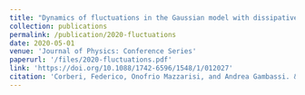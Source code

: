 ```yaml
---
title: "Dynamics of fluctuations in the Gaussian model with dissipative Langevin Dynamics"
collection: publications
permalink: /publication/2020-fluctuations
date: 2020-05-01
venue: 'Journal of Physics: Conference Series'
paperurl: '/files/2020-fluctuations.pdf'
link: 'https://doi.org/10.1088/1742-6596/1548/1/012027'
citation: 'Corberi, Federico, Onofrio Mazzarisi, and Andrea Gambassi. &quote;Dynamics of fluctuations in the Gaussian model with dissipative Langevin Dynamics.&quote; <i>Journal of Physics: Conference Series<\i>, vol. 1548, no. 1, p. 012027. IOP Publishing, 2020.'
---
```

